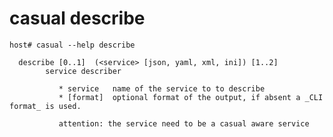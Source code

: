 # casual describe

[//]: # (Attention! this is a generated markdown from casual-administration-cli-documentation - do not edit this file!)

```shell
host# casual --help describe

  describe [0..1]  (<service> [json, yaml, xml, ini]) [1..2]
        service describer
        
           * service   name of the service to to describe
           * [format]  optional format of the output, if absent a _CLI format_ is used.
        
           attention: the service need to be a casual aware service

```
